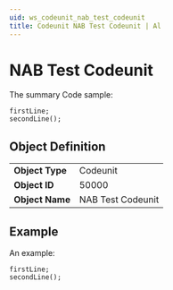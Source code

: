 ```yaml
---
uid: ws_codeunit_nab_test_codeunit
title: Codeunit NAB Test Codeunit | Al
---
```

# NAB Test Codeunit

The summary
Code sample:
```al
firstLine;
secondLine();
```

## Object Definition

<table>
<tr><td><b>Object Type</b></td><td>Codeunit</td></tr>
<tr><td><b>Object ID</b></td><td>50000</td></tr>
<tr><td><b>Object Name</b></td><td>NAB Test Codeunit</td></tr>
</table>

## Example

An example:
```al
firstLine;
secondLine();
```
